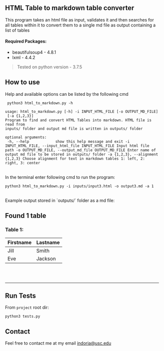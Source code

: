 ## HTML Table to markdown table converter  
  
This program takes an html file as input, validates it and then searches for all tables within it to convert them to a single md file as output containing a list of tables  
  
#### Required Packages:  
  
* beautifulsoup4 - 4.8.1   
* lxml - 4.4.2    
  
> Tested on python version - 3.7.5  
  
## How to use  
  
Help and available options can be listed by the following cmd  
  
```  
 python3 html_to_markdown.py -h  
```

```
usage: html_to_markdown.py [-h] -i INPUT_HTML_FILE [-o OUTPUT_MD_FILE]  
 [-a {1,2,3}]  
Program to find and convert HTML Tables into markdown. HTML file is read from  
inputs/ folder and output md file is written in outputs/ folder  
  
optional arguments:  
 -h, --help            show this help message and exit -i INPUT_HTML_FILE, --input_html_file INPUT_HTML_FILE Input html file path -o OUTPUT_MD_FILE, --output_md_file OUTPUT_MD_FILE Enter name of output md file to be stored in outputs/ folder -a {1,2,3}, --alignment {1,2,3} Choose alignment for text in markdown tables 1: left, 2: right, 3: center  
```
<br>  
In the terminal enter following cmd to run the program:  
  
```  
python3 html_to_markdown.py -i inputs/input3.html -o output3.md -a 1  
```  
  
<br>  
Example output stored in `outputs/` folder as a md file:  

  
## Found 1 table  
  
  
### Table 1:  
  
  
Firstname | Lastname  
--- | ---  
Jill | Smith  
Eve | Jackson  
  
  
<br><br>  
***  
## Run Tests  
  
From ```project``` root dir:  
  
```shell  
python3 tests.py  
```  
  
  
## Contact  
  
Feel free to contact me at my email indoria@usc.edu
